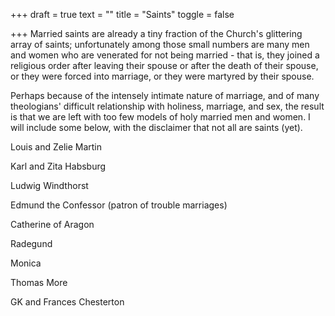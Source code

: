 +++
draft = true
text = ""
title = "Saints"
toggle = false

+++
Married saints are already a tiny fraction of the Church's glittering array of saints; unfortunately among those small numbers are many men and women who are venerated for not being married - that is, they joined a religious order after leaving their spouse or after the death of their spouse, or they were forced into marriage, or they were martyred by their spouse.

Perhaps because of the intensely intimate nature of marriage, and of many theologians' difficult relationship with holiness, marriage, and sex, the result is that we are left with too few models of holy married men and women. I will include some below, with the disclaimer that not all are saints (yet).

Louis and Zelie Martin

Karl and Zita Habsburg

Ludwig Windthorst

Edmund the Confessor (patron of trouble marriages)

Catherine of Aragon

Radegund

Monica

Thomas More

GK and Frances Chesterton